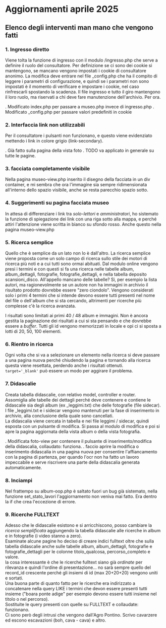 # Aggiornamenti aprile 2025

## Elenco degli interventi man mano che vengono fatti

### 1. Ingresso diretto

Viene tolta la funzione di ingresso con il modulo /ingresso.php che serve a definire
il ruolo del consultatore. Per definizione se ci sono dei cookie si mantengono,
se mancano vengono impostati i cookie di consultatore anonimo.
La modifica deve entrare nel file _config.php che ha il compito di leggere
i parametri di configurazione, e quindi se i parametri non sono impostati
è il momento di verificare e impostare i cookie, nel caso rinfrescarli spostando la scadenza.
Il file ingresso e tutto il giro mantengono il loro ruolo, ma riservati a chi
deve fare manutenzione dell'archivio. Per ora.

. Modificato index.php per passare a museo.php invece di ingresso.php
. Modificato _config.php per passare valori predefiniti in cookie

### 2. Interfaccia link non utilizzabili

Per il consultatore i pulsanti non funzionano, e questo viene
evidenziato mettendo i link in colore grigio (link-secondary).

. Già fatto sulla pagina della vista foto
. TODO va applicato in generale su tutte le pagine.

### 3. facciata completamente visibile

Nella pagina museo-view.php inserito il disegno della facciata in un div container,
e mi sembra che ora l'immagine sia sempre ridimensionata all'interno dello
spazio visibile, anche se resta parecchio spazio sotto.

### 4. Suggerimenti su pagina facciata museo

In attesa di differenziare i link tra *solo-lettori* e *amministratori*,
ho sistemato la funzione di spiegazione dei link con una riga sotto alla mappa,
e perché attiri l'attenzione viene scritta in bianco su sfondo rosso.
Anche questo nella pagina museo-view.php

### 5. Ricerca semplice

Quello che è semplice da un lato non lo è dall'altro. La ricerca semplice
viene proposta come un solo campo di ricerca sullo stile dei motori di ricerca
più noti e a cui tutti sono ormai abituati.
Dal modulo online vengono presi i termini e con questi si fa una ricerca nelle tabelle album, album_dettagli, fotografie, fotografie_dettagli, e nella tabella deposito scansioni_disco. All'appello mancano delle tabelle? Sì, per esempio la lista autori, ma ragionevolmente se un autore non ha immagini in archivio il risultato prodotto dovrebbe essere "zero ciondolo".
Vengono considerati solo i primi 4 termini che si intende devono
essere tutti presenti nel nome del file o dell'album che si sta cercando,
altrimenti per ricerche più complesse c'è la ricerca avanzata.

I risultati sono limitati ai primi 40 / 48 album e immagini. Non è ancora
gestita la paginazione dei risultati a cui si sta pensando e che
dovrebbe essere a *buffer*. Tutti gli id vengono memorizzati in locale e opi ci si sposta a lotti di 20, 50, 100 elementi.

### 6. Rientro in ricerca

Ogni volta che si va a selezionare un elemento nella ricerca si deve passare
a una pagina nuova perché chiudendo la pagina e tornando alla ricerca questa
viene resettata, perdendo anche i risultati ottenuti.  
`target='_blank'` può essere un modo per aggirare il problema.

### 7. Didascalie

Creata tabella didascalie, con relativo model, controller e router.  
Assomiglia alle tabelle dei dettagli perché deve contenere e contiene
le didascalie sia degli album (ex \_leggimi.txt) che delle fotografie (file sidecar).  
I file \_leggimi.txt e i sidecar vengono mantenuti per la fase di inserimento
in archivio, alla conclusione della quale sono cancellati.  
La didascalia viene cercata in tabella e nei file leggimi /
sidecar, quindi esposta con un pulsante di modifica.
Si passa al modulo di modifica e poi si apre la pagina aggiornata
della vista album o della vista fotografia.

. Modificata foto-view per contenere il pulsante di inserimento/modifica della didascalia,
collaudato: funziona.
. faccio aprire la modifica o inserimento didascalia in una pagina nuova per
consentire l'affiancamento con la pagina di partenza, per quando l'ocr
non ha fatto un lavoro impeccabile e serve riscrivere una parte della didascalia
generata automaticamente.

### 8. Inciampi

Nel frattempo su album-oop.php è saltato fuori un bug
già sistemato, nella funzione set_stato_lavori l'aggiornamento
non veniva mai fatto. Era dentro la if che crea l'eccezione di errore.

### 9. Ricerche FULLTEXT

Adesso che le didascalie esistono e si arricchiscono, posso cambiare la *ricerca semplificata* aggiungendo la tabella didascalie alle ricerche in album e in fotografie (i video stanno a zero).  
Esaminate alcune pagine ho deciso di creare indici fulltext oltre che sulla tabella didascalie anche sulle tabelle album, album_dettagli, fotografie e fotografie_dettagli per le colonne titolo_qualcosa, percorso_completo e valore.  
la cosa interessante è che le ricerche fulltext siano già *ordinate* per rilevanza e quindi l'ordine di presentazione... no sarà sempre quello del record_id crescente perché gli insiemi di id (max 20+20+20) vengono uniti e sortati.  
Una buona parte di quanto fatto per le ricerche era indirizzato a concatenare nella query LIKE i termini che devon essere presenti tutti insieme ("boara ponte adige" per esempio devono essere tutti insieme nel titolo o nel percorso).  
Sostituite le query presenti con quelle su FULLTEXT e collaudate: funzionano.  
Ci sono però degli intrusi che vengono dall'Agro Pontino. Scrivo cavarzere ed escono escavazioni (boh, cava - cava) e altro.
